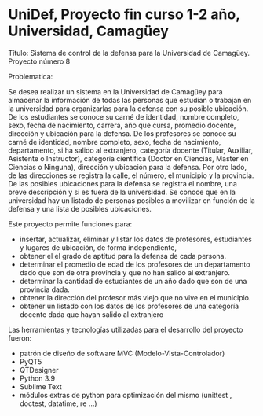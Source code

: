 # UniDef, Proyecto fin curso 1-2 año, Universidad, Camagüey

Título: Sistema de control de la defensa para la Universidad de Camagüey.
Proyecto número 8

Problematica:

  Se desea realizar un sistema en la Universidad de Camagüey para almacenar la información de todas las personas que estudian o trabajan en la universidad para organizarlas para la defensa con su posible ubicación. 
  De los estudiantes se conoce su carné de identidad, nombre completo, sexo, fecha de nacimiento, carrera, año que cursa, promedio docente, dirección y ubicación para la defensa. 
  De los profesores se conoce su carné de identidad, nombre completo, sexo, fecha de nacimiento, departamento, si ha salido al extranjero, categoría docente (Titular, Auxiliar, Asistente o Instructor), categoría científica (Doctor en Ciencias, Master en Ciencias o Ninguna), dirección y ubicación para la defensa. 
  Por otro lado, de las direcciones se registra la calle, el número, el municipio y la provincia. 
  De las posibles ubicaciones para la defensa se registra el nombre, una breve descripción y si es fuera de la universidad. 
  Se conoce que en la universidad hay un listado de personas posibles a movilizar en función de la defensa y una lista de posibles ubicaciones.

Este proyecto permite funciones para: 
  - insertar, actualizar, eliminar y listar los datos de profesores, estudiantes y lugares de ubicación, de forma independiente,
  - obtener el el grado de aptitud para la defensa de cada persona. 
  - determinar el promedio de edad de los profesores de un departamento dado que son de otra provincia y que no han salido al extranjero. 
  - determinar la cantidad de estudiantes de un año dado que son de una provincia dada. 
  - obtener la dirección del profesor más viejo que no vive en el municipio. 
  - obtener un listado con los datos de los profesores de una categoría docente dada que hayan salido al extranjero 

Las herramientas y tecnologías utilizadas para el desarrollo del proyecto fueron: 
  - patrón de diseño de software MVC (Modelo-Vista-Controlador) 
  - PyQT5
  - QTDesigner
  - Python 3.9
  - Sublime Text
  - módulos extras de python para optimización del mismo  (unittest , doctest, datatime, re …)
